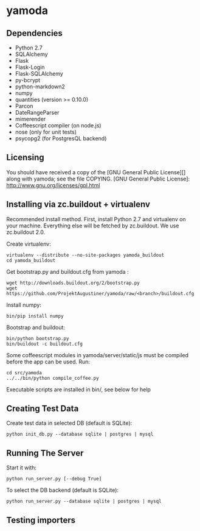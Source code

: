 yamoda
======

Dependencies
------------

* Python 2.7
* SQLAlchemy
* Flask
* Flask-Login
* Flask-SQLAlchemy
* py-bcrypt
* python-markdown2
* numpy
* quantities (version >= 0.10.0)
* Parcon
* DateRangeParser
* mimerender
* Coffeescript compiler (on node.js)
* nose (only for unit tests)
* psycopg2 (for PostgresQL backend)

Licensing
---------

You should have received a copy of the [GNU General Public License][] along 
with yamoda; see the file COPYING.
  [GNU General Public License]: http://www.gnu.org/licenses/gpl.html


Installing via zc.buildout + virtualenv
---------------------------------------

Recommended install method.
First, install Python 2.7 and virtualenv on your machine. Everything else will be fetched by zc.buildout.
We use zc.buildout 2.0.

Create virtualenv:

    virtualenv --distribute --no-site-packages yamoda_buildout     
    cd yamoda_buildout
    
Get bootstrap.py and buildout.cfg from yamoda <branch>:

    wget http://downloads.buildout.org/2/bootstrap.py
    wget https://github.com/ProjektAugustiner/yamoda/raw/<branch>/buildout.cfg


Install numpy:

    bin/pip install numpy
    
Bootstrap and buildout:

    bin/python bootstrap.py
    bin/buildout -c buildout.cfg
    

Some coffeescript modules in yamoda/server/static/js must be compiled before the app can be used. Run:

    cd src/yamoda
    ../../bin/python compile_coffee.py


Executable scripts are installed in bin/, see below for help


Creating Test Data
------------------

Create test data in selected DB (default is SQLite):

    python init_db.py --database sqlite | postgres | mysql

Running The Server
------------------

Start it with:

    python run_server.py [--debug True]
    
To select the DB backend (default is SQLite):

    python run_server.py --database sqlite | postgres | mysql


Testing importers
-----------------
